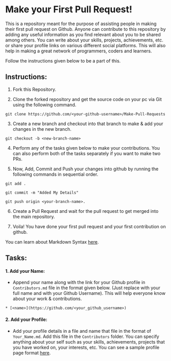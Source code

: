 # Make your First Pull Request!

This is a repository meant for the purpose of assisting people in making their first pull request on Github.
Anyone can contribute to this repository by adding any useful information as you find relevant about you to be shared among others. You can write about your skills, projects, achievements, etc. or share your profile links on various different social platforms. This will also help in making a great network of programmers, coders and learners.

Follow the instructions given below to be a part of this.


## Instructions:

1. Fork this Repository.

2. Clone the forked repository and get the source code on your pc via Git using the following command.

```
git clone https://github.com/<your-github-username>/Make-Pull-Requests
```

3. Create a new branch and checkout into that branch to make & add your changes in the new branch.

```
git checkout -b <new-branch-name>
```

4. Perform any of the tasks given below to make your contributions. You can also perform both of the tasks separately if you want to make two PRs.

5. Now, Add, Commit and Push your changes into github by running the following commands in sequential order.

```
git add .

git commit -m "Added My Details"

git push origin <your-branch-name>.
```

6. Create a Pull Request and wait for the pull request to get merged into the main repository.

7. Voila! You have done your first pull request and your first contribution on github.


You can learn about Markdown Syntax [here](https://guides.github.com/features/mastering-markdown/).


## Tasks:

#### 1. Add your Name:

- Append your name along with the link for your Github profile in `Contributors.md` file in the format given below. (Just replace **<name>** with your full name and **<your-username>** with your Github Username). This will help everyone know about your work & contributions.

```
* [<name>](https://github.com/<your_github_username>)
```

#### 2. Add your Profile:

- Add your profile details in a file and name that file in the format of `Your_Name.md`. Add this file in the `Contributors` folder. You can specify anything about your self such as your skills, achievements, projects that you have worked on, your interests, etc.
You can see a sample profile page format [here](https://github.com/altruistcoder/Make-Pull-Requests/blob/master/Contributors/Rishabh_Aggarwal.md).

